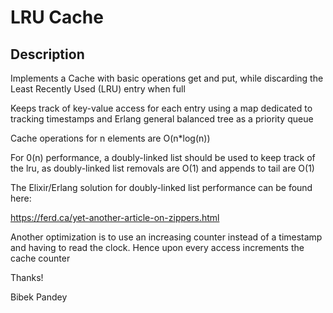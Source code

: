 # LRU Cache

## Description

Implements a Cache with basic operations get and put, while discarding the 
Least Recently Used (LRU) entry when full

Keeps track of key-value access for each entry using a map dedicated 
to tracking timestamps and Erlang general balanced tree as a priority queue

Cache operations for n elements are O(n*log(n))

For 0(n) performance, a doubly-linked list should be used to keep track of the lru, 
as doubly-linked list removals are O(1) and appends to tail are O(1)

The Elixir/Erlang solution for doubly-linked list performance can be found here:

https://ferd.ca/yet-another-article-on-zippers.html

Another optimization is to use an increasing counter instead of a timestamp and 
having to read the clock. Hence upon every access increments the cache counter


Thanks!

Bibek Pandey